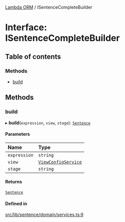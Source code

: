 [Lambda ORM](../README.md) / ISentenceCompleteBuilder

# Interface: ISentenceCompleteBuilder

## Table of contents

### Methods

- [build](ISentenceCompleteBuilder.md#build)

## Methods

### build

▸ **build**(`expression`, `view`, `stage`): [`Sentence`](../classes/Sentence.md)

#### Parameters

| Name | Type |
| :------ | :------ |
| `expression` | `string` |
| `view` | [`ViewConfigService`](../classes/ViewConfigService.md) |
| `stage` | `string` |

#### Returns

[`Sentence`](../classes/Sentence.md)

#### Defined in

[src/lib/sentence/domain/services.ts:9](https://github.com/lambda-orm/lambdaorm-base/blob/36bf415462b83760f00dd93466a0a94ddde09b4d/src/lib/sentence/domain/services.ts#L9)
